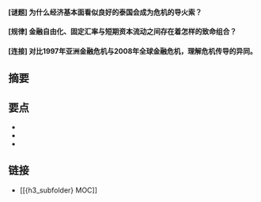#### [谜题] 为什么经济基本面看似良好的泰国会成为危机的导火索？


#### [规律] 金融自由化、固定汇率与短期资本流动之间存在着怎样的致命组合？


#### [连接] 对比1997年亚洲金融危机与2008年全球金融危机，理解危机传导的异同。


## 摘要


## 要点

- 
- 
- 

## 链接

- [[{h3_subfolder} MOC]]
